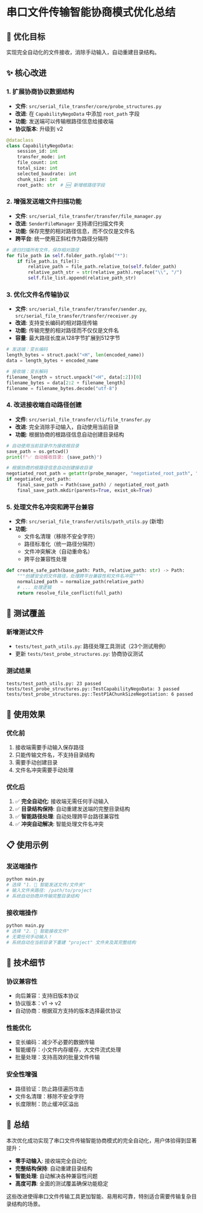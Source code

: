 # 串口文件传输智能协商模式优化总结

## 🎯 优化目标

实现完全自动化的文件接收，消除手动输入，自动重建目录结构。

## ✨ 核心改进

### 1. 扩展协商协议数据结构
- **文件**: `src/serial_file_transfer/core/probe_structures.py`
- **改进**: 在 `CapabilityNegoData` 中添加 `root_path` 字段
- **功能**: 发送端可以传输根路径信息给接收端
- **协议版本**: 升级到 v2

```python
@dataclass
class CapabilityNegoData:
    session_id: int
    transfer_mode: int
    file_count: int
    total_size: int
    selected_baudrate: int
    chunk_size: int
    root_path: str  # 🆕 新增根路径字段
```

### 2. 增强发送端文件扫描功能
- **文件**: `src/serial_file_transfer/transfer/file_manager.py`
- **改进**: `SenderFileManager` 支持递归扫描文件夹
- **功能**: 保存完整的相对路径信息，而不仅仅是文件名
- **跨平台**: 统一使用正斜杠作为路径分隔符

```python
# 递归扫描所有文件，保存相对路径
for file_path in self.folder_path.rglob("*"):
    if file_path.is_file():
        relative_path = file_path.relative_to(self.folder_path)
        relative_path_str = str(relative_path).replace("\\", "/")
        self.file_list.append(relative_path_str)
```

### 3. 优化文件名传输协议
- **文件**: `src/serial_file_transfer/transfer/sender.py`, `src/serial_file_transfer/transfer/receiver.py`
- **改进**: 支持变长编码的相对路径传输
- **功能**: 传输完整的相对路径而不仅仅是文件名
- **容量**: 最大路径长度从128字节扩展到512字节

```python
# 发送端：变长编码
length_bytes = struct.pack("<H", len(encoded_name))
data = length_bytes + encoded_name

# 接收端：变长解码
filename_length = struct.unpack("<H", data[:2])[0]
filename_bytes = data[2:2 + filename_length]
filename = filename_bytes.decode("utf-8")
```

### 4. 改进接收端自动路径创建
- **文件**: `src/serial_file_transfer/cli/file_transfer.py`
- **改进**: 完全消除手动输入，自动使用当前目录
- **功能**: 根据协商的根路径信息自动创建目录结构

```python
# 自动使用当前目录作为接收根目录
save_path = os.getcwd()
print(f"✅ 自动接收目录: {save_path}")

# 根据协商的根路径信息自动创建接收目录
negotiated_root_path = getattr(probe_manager, "negotiated_root_path", "")
if negotiated_root_path:
    final_save_path = Path(save_path) / negotiated_root_path
    final_save_path.mkdir(parents=True, exist_ok=True)
```

### 5. 处理文件名冲突和跨平台兼容
- **文件**: `src/serial_file_transfer/utils/path_utils.py` (新增)
- **功能**: 
  - 文件名清理（移除不安全字符）
  - 路径标准化（统一路径分隔符）
  - 文件冲突解决（自动重命名）
  - 跨平台兼容性处理

```python
def create_safe_path(base_path: Path, relative_path: str) -> Path:
    """创建安全的文件路径，处理跨平台兼容性和文件名冲突"""
    normalized_path = normalize_path(relative_path)
    # ... 处理逻辑
    return resolve_file_conflict(full_path)
```

## 🧪 测试覆盖

### 新增测试文件
- `tests/test_path_utils.py`: 路径处理工具测试（23个测试用例）
- 更新 `tests/test_probe_structures.py`: 协商协议测试

### 测试结果
```
tests/test_path_utils.py: 23 passed
tests/test_probe_structures.py::TestCapabilityNegoData: 3 passed
tests/test_probe_structures.py::TestP1AChunkSizeNegotiation: 6 passed
```

## 🚀 使用效果

### 优化前
1. 接收端需要手动输入保存路径
2. 只能传输文件名，不支持目录结构
3. 需要手动创建目录
4. 文件名冲突需要手动处理

### 优化后
1. ✅ **完全自动化**: 接收端无需任何手动输入
2. ✅ **目录结构保持**: 自动重建发送端的完整目录结构
3. ✅ **智能路径处理**: 自动处理跨平台路径兼容性
4. ✅ **冲突自动解决**: 智能处理文件名冲突

## 📋 使用示例

### 发送端操作
```bash
python main.py
# 选择 "1. 🚀 智能发送文件/文件夹"
# 输入文件夹路径: /path/to/project
# 系统自动协商并传输完整目录结构
```

### 接收端操作
```bash
python main.py
# 选择 "2. 📡 智能接收文件"
# 无需任何手动输入！
# 系统自动在当前目录下重建 "project" 文件夹及其完整结构
```

## 🔧 技术细节

### 协议兼容性
- 向后兼容：支持旧版本协议
- 协议版本：v1 -> v2
- 自动协商：根据双方支持的版本选择最优协议

### 性能优化
- 变长编码：减少不必要的数据传输
- 智能缓存：小文件内存缓存，大文件流式处理
- 批量处理：支持高效的批量文件传输

### 安全性增强
- 路径验证：防止路径遍历攻击
- 文件名清理：移除不安全字符
- 长度限制：防止缓冲区溢出

## 🎉 总结

本次优化成功实现了串口文件传输智能协商模式的完全自动化，用户体验得到显著提升：

- **零手动输入**: 接收端完全自动化
- **完整结构保持**: 自动重建目录结构
- **智能处理**: 自动解决各种兼容性问题
- **高度可靠**: 全面的测试覆盖确保功能稳定

这些改进使得串口文件传输工具更加智能、易用和可靠，特别适合需要传输复杂目录结构的场景。
